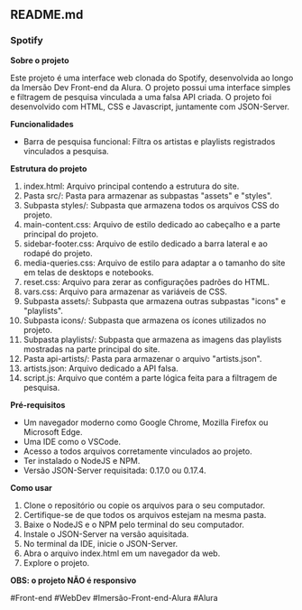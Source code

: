 ## **README.md**

### **Spotify**

**Sobre o projeto**

Este projeto é uma interface web clonada do Spotify, desenvolvida ao longo da Imersão Dev Front-end da Alura. O projeto possui uma interface simples e filtragem de pesquisa vinculada a uma falsa API criada. O projeto foi desenvolvido com HTML, CSS e Javascript, juntamente com JSON-Server.

**Funcionalidades**

- Barra de pesquisa funcional: Filtra os artistas e playlists registrados vinculados a pesquisa.

**Estrutura do projeto**

1. index.html: Arquivo principal contendo a estrutura do site.
2. Pasta src/: Pasta para armazenar as subpastas "assets" e "styles".
3. Subpasta styles/: Subpasta que armazena todos os arquivos CSS do projeto.
4. main-content.css: Arquivo de estilo dedicado ao cabeçalho e a parte principal do projeto.
5. sidebar-footer.css: Arquivo de estilo dedicado a barra lateral e ao rodapé do projeto.
6. media-queries.css: Arquivo de estilo para adaptar a o tamanho do site em telas de desktops e notebooks.
7. reset.css: Arquivo para zerar as configurações padrões do HTML.
8. vars.css: Arquivo para armazenar as variáveis de CSS.
9. Subpasta assets/: Subpasta que armazena outras subpastas "icons" e "playlists".
10. Subpasta icons/: Subpasta que armazena os ícones utilizados no projeto.
11. Subpasta playlists/: Subpasta que armazena as imagens das playlists mostradas na parte principal do site.
12. Pasta api-artists/: Pasta para armazenar o arquivo "artists.json".
13. artists.json: Arquivo dedicado a API falsa.
14. script.js: Arquivo que contém a parte lógica feita para a filtragem de pesquisa.

**Pré-requisitos**

- Um navegador moderno como Google Chrome, Mozilla Firefox ou Microsoft Edge.
- Uma IDE como o VSCode.
- Acesso a todos arquivos corretamente vinculados ao projeto.
- Ter instalado o NodeJS e NPM.
- Versão JSON-Server requisitada: 0.17.0 ou 0.17.4.

**Como usar**

1. Clone o repositório ou copie os arquivos para o seu computador.
2. Certifique-se de que todos os arquivos estejam na mesma pasta.
3. Baixe o NodeJS e o NPM pelo terminal do seu computador.
4. Instale o JSON-Server na versão aquisitada.
5. No terminal da IDE, inicie o JSON-Server.
6. Abra o arquivo index.html em um navegador da web.
7. Explore o projeto.

**OBS: o projeto NÃO é responsivo**

#Front-end #WebDev #Imersão-Front-end-Alura #Alura
